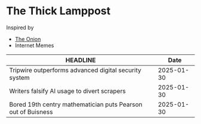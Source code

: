 # The Thick Lamppost

Inspired by
- [The Onion](https://theonion.com/)
- Internet Memes

| **HEADLINE** | Date |
| - | - |
| Tripwire outperforms advanced digital security system | 2025-01-30 |
| Writers falsify AI usage to divert scrapers | 2025-01-30 |
| Bored 19th centry mathematician puts Pearson out of Buisness | 2025-01-30 |
